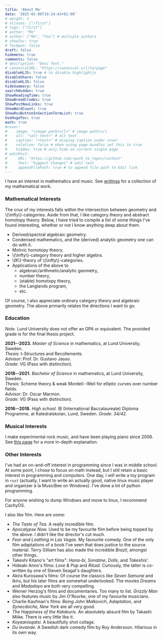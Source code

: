 ```yaml
---
title: 'About Me'
date: '2025-02-08T19:14:43+01:00'
# weight: 1
# aliases: ["/first"]
# tags: ["first"]
# author: "Me"
# author: ["Me", "You"] # multiple authors
# showToc: true
# TocOpen: false
draft: false
hidemeta: true
comments: false
# description: "Desc Text."
# canonicalURL: "https://canonical.url/to/page"
disableHLJS: true # to disable highlightjs
disableShare: false
disableHLJS: false
hideSummary: false
searchHidden: true
ShowReadingTime: true
ShowBreadCrumbs: true
ShowPostNavLinks: true
ShowWordCount: true
ShowRssButtonInSectionTermList: true
UseHugoToc: true
math: true
#cover:
#    image: "<image path/url>" # image path/url
#    alt: "<alt text>" # alt text
#    caption: "<text>" # display caption under cover
#    relative: false # when using page bundles set this to true
#    hidden: true # only hide on current single page
# editPost:
#     URL: "https://github.com/<path_to_repo>/content"
#     Text: "Suggest Changes" # edit text
#     appendFilePath: true # to append file path to Edit link
---
```



I have an interest in mathematics and music. See [writings](/writings) for a collection of my mathematical work.


### Mathematical Interests

The crux of my interests falls within the intersection between geometry and \\(\infty\\)-categories. Aside from that, I like category theory and abstract homotopy theory.
Below, I have tried to compile a list of some things I've found interesting, whether or not I know anything deep about them.

- Derived/spectral algebraic geometry.
- Condensed mathematics, and the (derived) analytic geometry one can do with it.
- Motivic homotopy theory.
- \\(\infty\\)-category theory and higher algebra.
- \\(K\\)-theory of \\(\infty\\)-categories.
- Applications of the above to
  - algebraic/arithmetic/analytic geometry,
  - number theory,
  - (stable) homotopy theory,
  - the Langlands program,
  - etc.

Of course, I also appreciate ordinary category theory and algebraic geometry. The above primarily relates the directions I want to go.



### Education

*Note.* Lund University does not offer an GPA or equivalent. The provided grade is for the final thesis project.

**2021--2023.** _Master of Science_ in mathematics, at Lund University, Sweden.\
*Thesis:* t-Structures and Recollements.\
*Advisor:* Prof. Dr. Gustavo Jasso.\
*Grade:* VG (Pass with distinction).

**2018--2021.** _Bachelor of Science_ in mathematics, at Lund University, Sweden.\
*Thesis:* Scheme theory & weak Mordell--Weil for elliptic curves over number fields.\
*Advisor:* Dr. Oscar Marmon.\
*Grade:* VG (Pass with distinction).

**2016--2018.** _High school._ IB (International Baccalaureate) Diploma Programme, at Katedralskolan, Lund, Sweden. _Grade: 34/42._



### Musical Interests

I make experimental rock music, and have been playing piano since 2006. See [this page](/music) for a more in-depth explanation.

### Other Interests

I've had an on-and-off interest in programming since I was in middle school. At some point, I chose to focus on math instead, but I still retain a basic
interest in programming and computers. One day, I will write a toy program in `rust` (actually, I want to write an actually good, native linux music player and organizer à la MusicBee on Windows).
I've done a lot of python programming.

For anyone wishing to dump Windows and move to linux, I recommend CachyOS.

I also like film. Here are some:
- *The Taste of Tea.* A really incredible film.
- *Apocalypse Now.* Used to be my favourite film before being topped by the above. I didn't like the director's cut much.
- *Fear and Loathing in Las Vegas.* My favourite comedy. One of the only film adaptations of a book I've seen that does justice to the source material. Terry Gilliam has also made the incredible *Brazil*, amongst other things.
- Takeshi Kitano's "art films": *Hana-bi*, *Sonatine*, *Dolls*, and *Takeshis'.*
- Hideaki Anno's films: *Love & Pop* and *Ritual.* Curiously, the latter is co-written by one of Steven Seagal's daughters.
- Akira Kurosawa's films: Of course the classics like *Seven Samurai* and *Ikiru*, but his later films are somewhat underlooked. The movies *Dreams* and *Madadayo* are both very compelling.
- Werner Herzog's films and documentaries. Too many to list. *Grizzly Man* also features music by Jim O'Rourke, one of my favourite musicians.
- Charlie Kaufman's films: *Being John Malkovich*, *Adaptation*, and *Synecdoche, New York* are all very good.
- *The Happiness of the Katakuris.* An absolutely absurd film by Takashi Miike. There is very little like it.
- *Koyaanisqatsi.* A beautifully shot collage.
- *Du levande.* A Swedish dark comedy film by Roy Andersson. Hilarious in its own way.